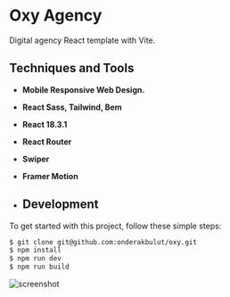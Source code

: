 # Oxy Agency

Digital agency React template with Vite.

## Techniques and Tools
- **Mobile Responsive Web Design.**
- **React Sass, Tailwind, Bem**
- **React 18.3.1**
- **React Router**
- **Swiper**
- **Framer Motion**

- ## Development

To get started with this project, follow these simple steps:

```bash
$ git clone git@github.com:onderakbulut/oxy.git
$ npm install
$ npm run dev
$ npm run build
```

![screenshot](https://github.com/user-attachments/assets/b140bf19-739d-42d0-8141-089a9d8eab6f)


